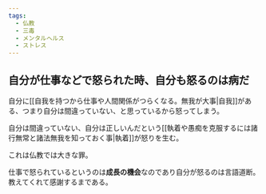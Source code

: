 ```yaml
---
tags:
  - 仏教
  - 三毒
  - メンタルヘルス
  - ストレス
---
```

## 自分が仕事などで怒られた時、自分も怒るのは病だ

自分に[[自我を持つから仕事や人間関係がつらくなる。無我が大事|自我]]がある、つまり自分は間違っていない、と思っているから怒ってしまう。

自分は間違っていない、自分は正しいんだという[[執着や愚痴を克服するには諸行無常と諸法無我を知っておく事|執着]]が怒りを生む。

これは仏教では大きな罪。

仕事で怒られているというのは**成長の機会**なのであり自分が怒るのは言語道断。
教えてくれて感謝するまである。

